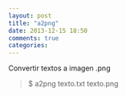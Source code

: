 ```yaml
---
layout: post
title: "a2png"
date: 2013-12-15 18:50
comments: true
categories: 
---
```

Convertir textos a imagen .png

>$ a2png texto.txt texto.png

